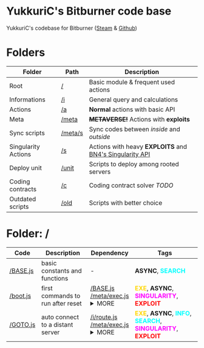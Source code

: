 # YukkuriC's Bitburner code base
YukkuriC's codebase for Bitburner ([Steam](https://store.steampowered.com/app/1812820/) & [Github](https://github.com/danielyxie/bitburner))

<!-- end header -->

# Folders
Folder|Path|Description
-|-|-
Root|[/](./)|Basic module & frequent used actions
Informations|[/i](./i)|General query and calculations
Actions|[/a](./a)|__Normal__ actions with basic API
Meta|[/meta](./meta)|~~__METAVERSE!__~~ Actions with __exploits__ 
Sync scripts|[/meta/s](./meta/s)|Sync codes between _inside_ and _outside_
Singularity Actions|[/s](./s)|Actions with heavy __EXPLOITS__ and [BN4's Singularity API](https://github.com/danielyxie/bitburner/blob/master/markdown/bitburner.singularity.md)
Deploy unit|[/unit](./unit)|Scripts to deploy among rooted servers
Coding contracts|[/c](./c)|Coding contract solver _TODO_
Outdated scripts|[/old](./old)|Scripts with better choice

# Folder: /
Code|Description|Dependency|Tags
-|-|-|-
[/BASE.js](./BASE.js)|basic constants and functions|-|<b>ASYNC</b>, <b style="color:cyan">SEARCH</b>
[/boot.js](./boot.js)|first commands to run after reset|[/BASE.js](./BASE.js)<br>[/meta/exec.js](./meta/exec.js)<details><summary>MORE</summary>[/meta/META.js](./meta/META.js)</details>|<b style="color:gold">EXE</b>, <b>ASYNC</b>, <b style="color:magenta">SINGULARITY</b>, <b style="color:red">EXPLOIT</b>
[/GOTO.js](./GOTO.js)|auto connect to a distant server|[/i/route.js](./i/route.js)<br>[/meta/exec.js](./meta/exec.js)<details><summary>MORE</summary>[/meta/META.js](./meta/META.js)<br>[/BASE.js](./BASE.js)</details>|<b style="color:gold">EXE</b>, <b>ASYNC</b>, <b style="color:cyan">INFO</b>, <b style="color:cyan">SEARCH</b>, <b style="color:magenta">SINGULARITY</b>, <b style="color:red">EXPLOIT</b>

